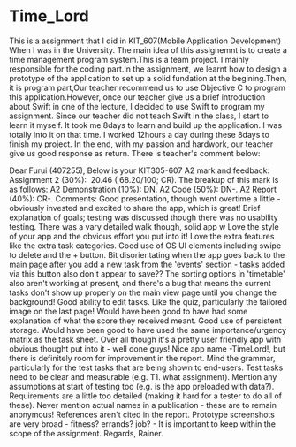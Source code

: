 # Time_Lord
This is a assignment that I did in KIT_607(Mobile Application Development) When I was in the University. The main idea of this assignemnt is to create a time management program system.This is a team project. I mainly responsible for the coding part.In the assignment, we learnt how to design a prototype of the application to set up a solid fundation at the begining.Then, it is program part,Our teacher recommend us to use Objective C to program this application.However, once our teacher give us a brief introduction about Swift in one of the lecture, I decided to use Swift to program my assignment.
Since our teacher did not teach Swift in the class, I start to learn it myself. It took me 8days to learn and build up the application. I was totally into it on that time. I worked 12hours a day during these 8days to finish my project. In the end, with my passion and hardwork, our teacher give us good response as return. 
There is teacher's comment below:


Dear Furui (407255),
Below is your KIT305-607 A2 mark and feedback:
Assignment 2 (30%):  20.46 ( 68.20/100; CR).
The breakup of this mark is as follows:
A2 Demonstration (10%): DN.
A2 Code (50%): DN-.
A2 Report (40%): CR-.
Comments:
Good presentation, though went overtime a little - obviously invested and excited to share the app, which is great! Brief explanation of goals; testing was discussed though there was no usability testing. There was a vary detailed walk though, solid app w
Love the style of your app and the obvious effort you put into it! Love the extra features like the extra task categories. Good use of OS UI elements including swipe to delete and the + button. Bit disorientating when the app goes back to the main page after you add a new task from the 'events' section - tasks added via this button also don't appear to save?? The sorting options in 'timetable' also aren't working at present, and there's a bug that means the current tasks don't show up properly on the main view page until you change the background! Good ability to edit tasks. Like the quiz, particularly the tailored image on the last page! Would have been good to have had some explanation of what the score they received meant. Good use of persistent storage. Would have been good to have used the same importance/urgency matrix as the task sheet. Over all though it's a pretty user friendly app with obvious thought put into it - well done guys!
Nice app name -TimeLord!, but there is definitely room for improvement in the report. Mind the grammar, particularly for the test tasks that are being shown to end-users. Test tasks need to be clear and measurable (e.g. T1. what assignment). Mention any assumptions at start of testing too (e.g. is the app preloaded with data?). Requirements are a little too detailed (making it hard for a tester to do all of these). Never mention actual names in a publication - these are to remain anonymous! References aren't cited in the report. Prototype screenshots are very broad - fitness? errands? job? - It is important to keep within the scope of the assignment.
Regards, Rainer.
